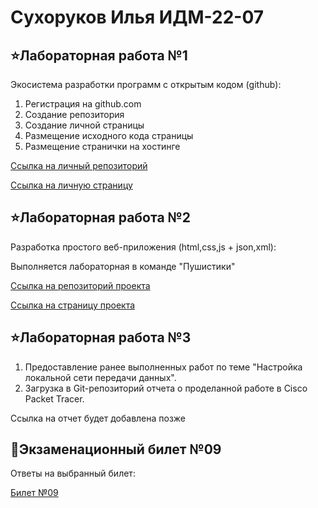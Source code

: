 # Сухоруков Илья ИДМ-22-07
## ⭐Лабораторная работа №1
Экосистема разработки программ с открытым кодом (github):
1. Регистрация на github.com
2. Создание репозитория
3. Создание личной страницы 
4. Размещение исходного кода страницы 
5. Размещение странички на хостинге 

[Ссылка на личный репозиторий](https://github.com/LanceSergeantSukhorukov/Sukhorukov_LAB_RABOTY)

[Ссылка на личную страницу](https://github.com/LanceSergeantSukhorukov/Sukhorukov_LAB_RABOTY)
## ⭐Лабораторная работа №2
Разработка простого веб-приложения (html,css,js + json,xml):

Выполняется лабораторная в команде "Пушистики"

[Ссылка на репозиторий проекта](https://github.com/zhelnovandrew/IT_Project)

[Ссылка на страницу проекта](https://github.com/zhelnovandrew/IT_Project)
## ⭐Лабораторная работа №3
1. Предоставление ранее выполненных работ по теме "Настройка локальной сети передачи данных".
2. Загрузка в Git-репозиторий отчета о проделанной работе в Cisco Packet Tracer.

Ссылка на отчет будет добавлена позже
## 🌟Экзаменационный билет №09
Ответы на выбранный билет:

[Билет №09](https://github.com/stankin/inet-2022/wiki/exam09)
